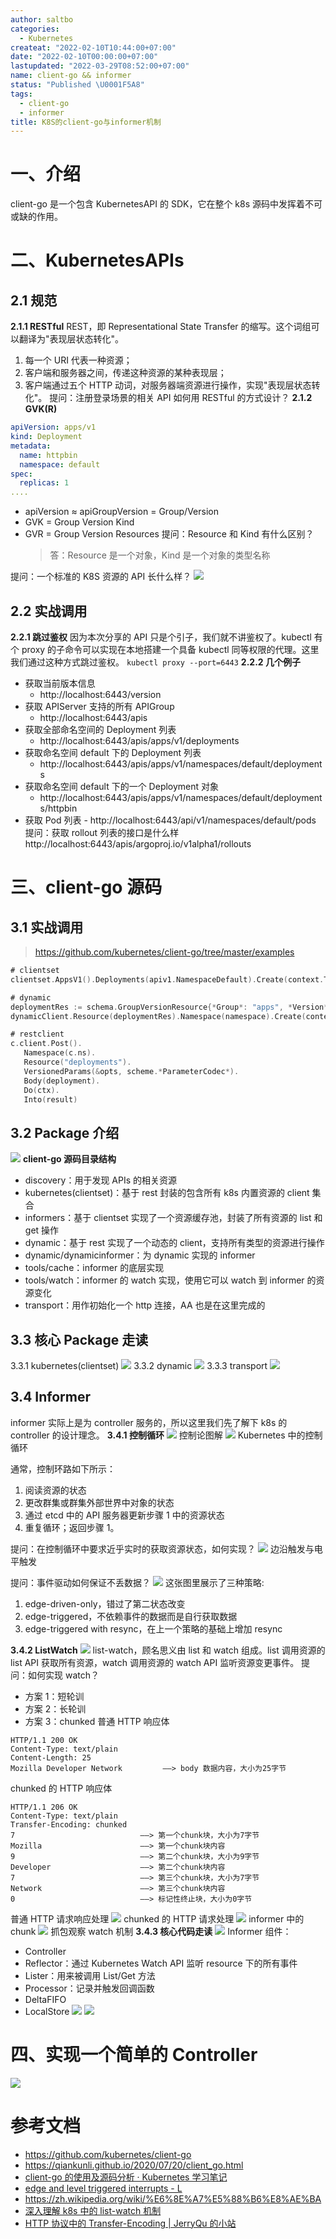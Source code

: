 ```yaml
---
author: saltbo
categories:
  - Kubernetes
createat: "2022-02-10T10:44:00+07:00"
date: "2022-02-10T00:00:00+07:00"
lastupdated: "2022-03-29T08:52:00+07:00"
name: client-go && informer
status: "Published \U0001F5A8"
tags:
  - client-go
  - informer
title: K8S的client-go与informer机制
---
```


# 一、介绍

client-go 是一个包含 KubernetesAPI 的 SDK，它在整个 k8s 源码中发挥着不可或缺的作用。

# 二、KubernetesAPIs

## 2.1 规范

**2.1.1 RESTful**
REST，即 Representational State Transfer 的缩写。这个词组可以翻译为"表现层状态转化"。

1. 每一个 URI 代表一种资源；
2. 客户端和服务器之间，传递这种资源的某种表现层；
3. 客户端通过五个 HTTP 动词，对服务器端资源进行操作，实现"表现层状态转化"。
   提问：注册登录场景的相关 API 如何用 RESTful 的方式设计？
   **2.1.2 GVK(R)**

```yaml
apiVersion: apps/v1
kind: Deployment
metadata:
  name: httpbin
  namespace: default
spec:
  replicas: 1
....
```

- apiVersion ≈ apiGroupVersion = Group/Version
- GVK = Group Version Kind
- GVR = Group Version Resources
  提问：Resource 和 Kind 有什么区别？
  > 答：Resource 是一个对象，Kind 是一个对象的类型名称

提问：一个标准的 K8S 资源的 API 长什么样？
![](/images/notes/client-go%20&&%20informer/s3.us-west-2.amazonaws.com_59f9c088-3594-4dc7-ba6f-9e0737d6bb22.png)

## 2.2 实战调用

**2.2.1 跳过鉴权**
因为本次分享的 API 只是个引子，我们就不讲鉴权了。kubectl 有个 proxy 的子命令可以实现在本地搭建一个具备 kubectl 同等权限的代理。这里我们通过这种方式跳过鉴权。
`kubectl proxy --port=6443`
**2.2.2 几个例子**

- 获取当前版本信息
  - http://localhost:6443/version
- 获取 APIServer 支持的所有 APIGroup
  - http://localhost:6443/apis
- 获取全部命名空间的 Deployment 列表
  - http://localhost:6443/apis/apps/v1/deployments
- 获取命名空间 default 下的 Deployment 列表
  - http://localhost:6443/apis/apps/v1/namespaces/default/deployments
- 获取命名空间 default 下的一个 Deployment 对象
  - http://localhost:6443/apis/apps/v1/namespaces/default/deployments/httpbin
- 获取 Pod 列表 - http://localhost:6443/api/v1/namespaces/default/pods
  提问：获取 rollout 列表的接口是什么样
  http://localhost:6443/apis/argoproj.io/v1alpha1/rollouts

# 三、client-go 源码

## 3.1 实战调用

> https://github.com/kubernetes/client-go/tree/master/examples

```go
# clientset
clientset.AppsV1().Deployments(apiv1.NamespaceDefault).Create(context.TODO(), deployment, metav1.CreateOptions{})
```

```go
# dynamic
deploymentRes := schema.GroupVersionResource{*Group*: "apps", *Version*: "v1", *Resource*: "deployments"}
dynamicClient.Resource(deploymentRes).Namespace(namespace).Create(context.TODO(), deployment, metav1.CreateOptions{})
```

```go
# restclient
c.client.Post().
   Namespace(c.ns).
   Resource("deployments").
   VersionedParams(&opts, scheme.*ParameterCodec*).
   Body(deployment).
   Do(ctx).
   Into(result)
```

## 3.2 Package 介绍

![](/images/notes/client-go%20&&%20informer/s3.us-west-2.amazonaws.com_94352c55-903a-45d4-a55b-c4ea1f47eb21.png)
**client-go 源码目录结构**

- discovery：用于发现 APIs 的相关资源
- kubernetes(clientset)：基于 rest 封装的包含所有 k8s 内置资源的 client 集合
- informers：基于 clientset 实现了一个资源缓存池，封装了所有资源的 list 和 get 操作
- dynamic：基于 rest 实现了一个动态的 client，支持所有类型的资源进行操作
- dynamic/dynamicinformer：为 dynamic 实现的 informer
- tools/cache：informer 的底层实现
- tools/watch：informer 的 watch 实现，使用它可以 watch 到 informer 的资源变化
- transport：用作初始化一个 http 连接，AA 也是在这里完成的

## 3.3 核心 Package 走读

3.3.1 kubernetes(clientset)
![](/images/notes/client-go%20&&%20informer/s3.us-west-2.amazonaws.com_e00f4b01-ef65-4ec6-82f8-8cff8b85e06f.png)
3.3.2 dynamic
![](/images/notes/client-go%20&&%20informer/s3.us-west-2.amazonaws.com_f911cd99-c8cc-4e6c-adeb-5beb00b31e5d.png)
3.3.3 transport
![](/images/notes/client-go%20&&%20informer/s3.us-west-2.amazonaws.com_0b02563e-8df4-4e9e-9c2d-67edf9f6099e.png)

## 3.4 Informer

informer 实际上是为 controller 服务的，所以这里我们先了解下 k8s 的 controller 的设计理念。
**3.4.1 控制循环**
![](/images/notes/client-go%20&&%20informer/s3.us-west-2.amazonaws.com_267d8461-b62d-40b5-986a-8477029836c7.png)
控制论图解
![](/images/notes/client-go%20&&%20informer/s3.us-west-2.amazonaws.com_bf1e5346-e0fe-4e49-89af-6a1d08051474.png)
Kubernetes 中的控制循环

通常，控制环路如下所示：

1. 阅读资源的状态
2. 更改群集或群集外部世界中对象的状态
3. 通过 etcd 中的 API 服务器更新步骤 1 中的资源状态
4. 重复循环；返回步骤 1。

提问：在控制循环中要求近乎实时的获取资源状态，如何实现？
![](/images/notes/client-go%20&&%20informer/s3.us-west-2.amazonaws.com_622f66f6-46b8-4467-8c70-98ac34440441.png)
边沿触发与电平触发

提问：事件驱动如何保证不丢数据？
![](/images/notes/client-go%20&&%20informer/s3.us-west-2.amazonaws.com_febf6daf-2d7e-4468-b2d7-b71d4e67d06a.png)
这张图里展示了三种策略:

1. edge-driven-only，错过了第二状态改变
2. edge-triggered，不依赖事件的数据而是自行获取数据
3. edge-triggered with resync，在上一个策略的基础上增加 resync

**3.4.2 ListWatch**
![](/images/notes/client-go%20&&%20informer/s3.us-west-2.amazonaws.com_c94f5927-75c5-46d0-87dd-6380f5e7d1de.png)
list-watch，顾名思义由 list 和 watch 组成。list 调用资源的 list API 获取所有资源，watch 调用资源的 watch API 监听资源变更事件。
提问：如何实现 watch？

- 方案 1：短轮训
- 方案 2：长轮训
- 方案 3：chunked
  普通 HTTP 响应体

```plain text
HTTP/1.1 200 OK
Content-Type: text/plain
Content-Length: 25
Mozilla Developer Network         ——> body 数据内容，大小为25字节
```

chunked 的 HTTP 响应体

```plain text
HTTP/1.1 206 OK
Content-Type: text/plain
Transfer-Encoding: chunked
7                            ——> 第一个chunk块，大小为7字节
Mozilla                      ——> 第一个chunk块内容
9                            ——> 第二个chunk块，大小为9字节
Developer                    ——> 第二个chunk块内容
7                            ——> 第三个chunk块，大小为7字节
Network                      ——> 第三个chunk块内容
0                            ——> 标记性终止块，大小为0字节
```

普通 HTTP 请求响应处理
![](/images/notes/client-go%20&&%20informer/s3.us-west-2.amazonaws.com_bdfd75af-17d5-447e-8cfb-9543a843759a.png)
chunked 的 HTTP 请求处理
![](/images/notes/client-go%20&&%20informer/s3.us-west-2.amazonaws.com_da426cd8-5664-4afc-b28f-5a2506edf75b.png)
informer 中的 chunk
![](/images/notes/client-go%20&&%20informer/s3.us-west-2.amazonaws.com_a08d5ac4-0c06-4a13-9830-93afb745a31c.png)
抓包观察 watch 机制
**3.4.3 核心代码走读**
![](/images/notes/client-go%20&&%20informer/s3.us-west-2.amazonaws.com_9b57d3a9-4fba-4494-92b7-efbda35f69e3.png)
Informer 组件：

- Controller
- Reflector：通过 Kubernetes Watch API 监听 resource 下的所有事件
- Lister：用来被调用 List/Get 方法
- Processor：记录并触发回调函数
- DeltaFIFO
- LocalStore
  ![](/images/notes/client-go%20&&%20informer/s3.us-west-2.amazonaws.com_0bf58d4b-5199-42ea-9bf1-0ea4add15c21.png)
  ![](/images/notes/client-go%20&&%20informer/s3.us-west-2.amazonaws.com_655b74d3-fd3c-4390-a120-9e8c224b6be6.png)

# 四、实现一个简单的 Controller

![](/images/notes/client-go%20&&%20informer/s3.us-west-2.amazonaws.com_c8ba7cb2-245b-4717-a165-3392a84ad35e.png)

# 参考文档

- https://github.com/kubernetes/client-go
- https://qiankunli.github.io/2020/07/20/client_go.html
- [client-go 的使用及源码分析 · Kubernetes 学习笔记](https://www.huweihuang.com/kubernetes-notes/develop/client-go.html)
- [edge and level triggered interrupts - L](http://liujunming.top/2020/03/14/edge-and-level-triggered-interrupts/)
- https://zh.wikipedia.org/wiki/%E6%8E%A7%E5%88%B6%E8%AE%BA
- [深入理解 k8s 中的 list-watch 机制](http://yost.top/2019/08/01/inside-list-watch-in-k8s/)
- [HTTP 协议中的 Transfer-Encoding | JerryQu 的小站](https://imququ.com/post/transfer-encoding-header-in-http.html)
